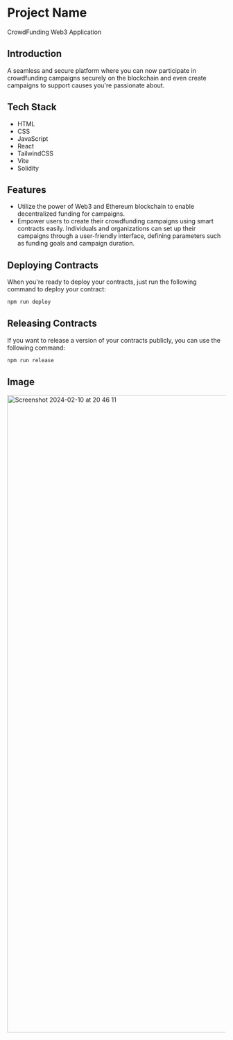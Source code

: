 # Project Name
CrowdFunding Web3 Application

## Introduction
A seamless and secure platform where you can now participate in crowdfunding campaigns securely on the blockchain and even create campaigns to support causes you're passionate about.
 

## Tech Stack
- HTML
- CSS
- JavaScript
- React
- TailwindCSS
- Vite
- Solidity

## Features
- Utilize the power of Web3 and Ethereum blockchain to enable decentralized funding for campaigns. 
- Empower users to create their crowdfunding campaigns using smart contracts easily. Individuals and organizations can set up their campaigns through a user-friendly interface, defining parameters such as funding goals and campaign duration.


## Deploying Contracts

When you're ready to deploy your contracts, just run the following command to deploy your contract:

```bash
npm run deploy
```

## Releasing Contracts

If you want to release a version of your contracts publicly, you can use the following command:

```bash
npm run release
```

## Image
<img width="1470" alt="Screenshot 2024-02-10 at 20 46 11" src="https://github.com/vagxrth/crowfunding-smartcontract/assets/83217083/151f2470-2a48-43ce-9acd-7be88e83dfe7">
